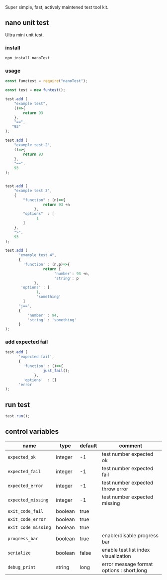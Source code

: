 Super simple, fast, actively maintened test tool kit.

## nano unit test

Ultra mini unit test.

### install 

```bash
npm install nanoTest
```

### usage 

```javascript
const functest = require("nanoTest");

const test = new funtest();

test.add (
    "example test", 
    ()=>{
        return 93
    },
    "==",
   "93"
);

test.add (
    "example test 2",
    ()=>{
        return 93
    }, 
    "==",
    93
);


test.add (
    "example test 3",
    {
        "function" : (n)=>{
                 return 93 +n
             },
        "options"  : [
              1
        ]
    },
    ">",
    93
);

test.add (
      "example test 4",
      {
        'function' : (n,p)=>{
                 return {
                      'number': 93 +n,
                      'string': p
             },
       'options' : [
              1,
              'something'
        ]
      "j==",
      {
          'number' : 94,
          'string' : 'something'
      }
);
```
### add expected fail

```javascript
test.add (
      'expected fail',
      {
        'function' : ()=>{
                 just_fail();
             },
        'options'  : []
      'error'
);
```



## run test 

```javascript
test.run();
```


## control variables



   |   name                  | type    | default |   comment
   |-------------------------|---------|---------|-----------------------------
   | ```expected_ok```       | integer |     -1  |  test number expected ok
   | ```expected_fail```     | integer |     -1  |  test number expected fail
   | ```expected_error```    | integer |     -1  |  test number expected throw error
   | ```expected_missing```  | integer |     -1  |  test number expected missing
   | ```exit_code_fail```    | boolean |   true  |
   | ```exit_code_error```   | boolean |   true  |
   | ```exit_code_missing``` | boolean |   true  |
   | ```progress_bar```      | boolean |   true  |  enable/disable progress bar
   | ```serialize```         | boolean |   false |  enable test list index visualization
   | ```debug_print```       | string  |   long  |  error message format options : short,long
